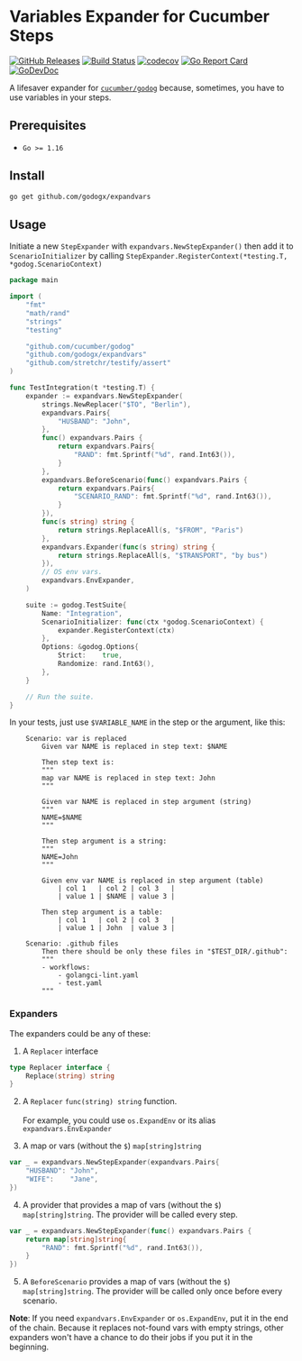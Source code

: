# Variables Expander for Cucumber Steps

[![GitHub Releases](https://img.shields.io/github/v/release/godogx/expandvars)](https://github.com/godogx/expandvars/releases/latest)
[![Build Status](https://github.com/godogx/expandvars/actions/workflows/test.yaml/badge.svg)](https://github.com/godogx/expandvars/actions/workflows/test.yaml)
[![codecov](https://codecov.io/gh/godogx/expandvars/branch/master/graph/badge.svg?token=eTdAgDE2vR)](https://codecov.io/gh/godogx/expandvars)
[![Go Report Card](https://goreportcard.com/badge/github.com/godogx/expandvars)](https://goreportcard.com/report/github.com/godogx/expandvars)
[![GoDevDoc](https://img.shields.io/badge/dev-doc-00ADD8?logo=go)](https://pkg.go.dev/github.com/godogx/expandvars)

A lifesaver expander for [`cucumber/godog`](https://github.com/cucumber/godog) because, sometimes, you have to use variables in your steps.

## Prerequisites

- `Go >= 1.16`

## Install

```bash
go get github.com/godogx/expandvars
```

## Usage

Initiate a new `StepExpander` with `expandvars.NewStepExpander()` then add it to `ScenarioInitializer` by
calling `StepExpander.RegisterContext(*testing.T, *godog.ScenarioContext)`

```go
package main

import (
    "fmt"
    "math/rand"
    "strings"
    "testing"

    "github.com/cucumber/godog"
    "github.com/godogx/expandvars"
    "github.com/stretchr/testify/assert"
)

func TestIntegration(t *testing.T) {
    expander := expandvars.NewStepExpander(
        strings.NewReplacer("$TO", "Berlin"),
        expandvars.Pairs{
            "HUSBAND": "John",
        },
        func() expandvars.Pairs {
            return expandvars.Pairs{
                "RAND": fmt.Sprintf("%d", rand.Int63()),
            }
        },
        expandvars.BeforeScenario(func() expandvars.Pairs {
            return expandvars.Pairs{
                "SCENARIO_RAND": fmt.Sprintf("%d", rand.Int63()),
            }
        }),
        func(s string) string {
            return strings.ReplaceAll(s, "$FROM", "Paris")
        },
        expandvars.Expander(func(s string) string {
            return strings.ReplaceAll(s, "$TRANSPORT", "by bus")
        }),
        // OS env vars.
        expandvars.EnvExpander,
    )

    suite := godog.TestSuite{
        Name: "Integration",
        ScenarioInitializer: func(ctx *godog.ScenarioContext) {
            expander.RegisterContext(ctx)
        },
        Options: &godog.Options{
            Strict:    true,
            Randomize: rand.Int63(),
        },
    }

    // Run the suite.
}
```

In your tests, just use `$VARIABLE_NAME` in the step or the argument, like this:

```gherkin
    Scenario: var is replaced
        Given var NAME is replaced in step text: $NAME

        Then step text is:
        """
        map var NAME is replaced in step text: John
        """

        Given var NAME is replaced in step argument (string)
        """
        NAME=$NAME
        """

        Then step argument is a string:
        """
        NAME=John
        """

        Given env var NAME is replaced in step argument (table)
            | col 1   | col 2 | col 3   |
            | value 1 | $NAME | value 3 |

        Then step argument is a table:
            | col 1   | col 2 | col 3   |
            | value 1 | John  | value 3 |
```

```gherkin
    Scenario: .github files
        Then there should be only these files in "$TEST_DIR/.github":
        """
        - workflows:
            - golangci-lint.yaml
            - test.yaml
        """
```

### Expanders

The expanders could be any of these:

1. A `Replacer` interface

```go
type Replacer interface {
    Replace(string) string
}
```

2. A `Replacer` `func(string) string` function. <br/><br/>
   For example, you could use `os.ExpandEnv` or its alias `expandvars.EnvExpander`

3. A map or vars (without the `$`) `map[string]string`

```go
var _ = expandvars.NewStepExpander(expandvars.Pairs{
    "HUSBAND": "John",
    "WIFE":    "Jane",
})
```

4. A provider that provides a map of vars (without the `$`) `map[string]string`. The provider will be called every step.

```go
var _ = expandvars.NewStepExpander(func() expandvars.Pairs {
    return map[string]string{
        "RAND": fmt.Sprintf("%d", rand.Int63()),
    }
})
```

5. A `BeforeScenario` provides a map of vars (without the `$`) `map[string]string`. The provider will be called only once before every scenario.

**Note**: If you need `expandvars.EnvExpander` or `os.ExpandEnv`, put it in the end of the chain. Because it replaces not-found vars with empty strings, other
expanders won't have a chance to do their jobs if you put it in the beginning.
